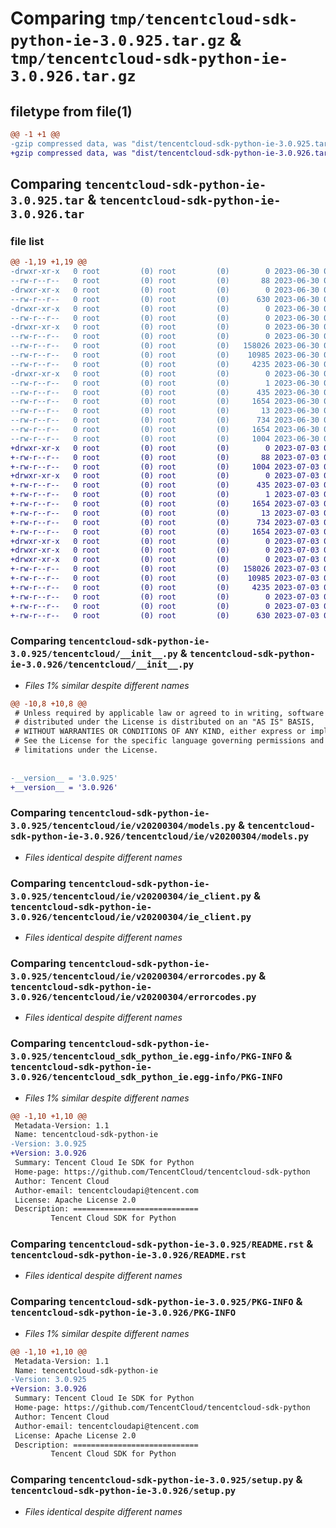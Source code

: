 # Comparing `tmp/tencentcloud-sdk-python-ie-3.0.925.tar.gz` & `tmp/tencentcloud-sdk-python-ie-3.0.926.tar.gz`

## filetype from file(1)

```diff
@@ -1 +1 @@
-gzip compressed data, was "dist/tencentcloud-sdk-python-ie-3.0.925.tar", last modified: Fri Jun 30 02:15:38 2023, max compression
+gzip compressed data, was "dist/tencentcloud-sdk-python-ie-3.0.926.tar", last modified: Mon Jul  3 00:28:13 2023, max compression
```

## Comparing `tencentcloud-sdk-python-ie-3.0.925.tar` & `tencentcloud-sdk-python-ie-3.0.926.tar`

### file list

```diff
@@ -1,19 +1,19 @@
-drwxr-xr-x   0 root         (0) root         (0)        0 2023-06-30 02:15:38.000000 tencentcloud-sdk-python-ie-3.0.925/
--rw-r--r--   0 root         (0) root         (0)       88 2023-06-30 02:15:38.000000 tencentcloud-sdk-python-ie-3.0.925/setup.cfg
-drwxr-xr-x   0 root         (0) root         (0)        0 2023-06-30 02:15:38.000000 tencentcloud-sdk-python-ie-3.0.925/tencentcloud/
--rw-r--r--   0 root         (0) root         (0)      630 2023-06-30 02:15:38.000000 tencentcloud-sdk-python-ie-3.0.925/tencentcloud/__init__.py
-drwxr-xr-x   0 root         (0) root         (0)        0 2023-06-30 02:15:38.000000 tencentcloud-sdk-python-ie-3.0.925/tencentcloud/ie/
--rw-r--r--   0 root         (0) root         (0)        0 2023-06-30 02:15:38.000000 tencentcloud-sdk-python-ie-3.0.925/tencentcloud/ie/__init__.py
-drwxr-xr-x   0 root         (0) root         (0)        0 2023-06-30 02:15:38.000000 tencentcloud-sdk-python-ie-3.0.925/tencentcloud/ie/v20200304/
--rw-r--r--   0 root         (0) root         (0)        0 2023-06-30 02:15:38.000000 tencentcloud-sdk-python-ie-3.0.925/tencentcloud/ie/v20200304/__init__.py
--rw-r--r--   0 root         (0) root         (0)   158026 2023-06-30 02:15:38.000000 tencentcloud-sdk-python-ie-3.0.925/tencentcloud/ie/v20200304/models.py
--rw-r--r--   0 root         (0) root         (0)    10985 2023-06-30 02:15:38.000000 tencentcloud-sdk-python-ie-3.0.925/tencentcloud/ie/v20200304/ie_client.py
--rw-r--r--   0 root         (0) root         (0)     4235 2023-06-30 02:15:38.000000 tencentcloud-sdk-python-ie-3.0.925/tencentcloud/ie/v20200304/errorcodes.py
-drwxr-xr-x   0 root         (0) root         (0)        0 2023-06-30 02:15:38.000000 tencentcloud-sdk-python-ie-3.0.925/tencentcloud_sdk_python_ie.egg-info/
--rw-r--r--   0 root         (0) root         (0)        1 2023-06-30 02:15:38.000000 tencentcloud-sdk-python-ie-3.0.925/tencentcloud_sdk_python_ie.egg-info/dependency_links.txt
--rw-r--r--   0 root         (0) root         (0)      435 2023-06-30 02:15:38.000000 tencentcloud-sdk-python-ie-3.0.925/tencentcloud_sdk_python_ie.egg-info/SOURCES.txt
--rw-r--r--   0 root         (0) root         (0)     1654 2023-06-30 02:15:38.000000 tencentcloud-sdk-python-ie-3.0.925/tencentcloud_sdk_python_ie.egg-info/PKG-INFO
--rw-r--r--   0 root         (0) root         (0)       13 2023-06-30 02:15:38.000000 tencentcloud-sdk-python-ie-3.0.925/tencentcloud_sdk_python_ie.egg-info/top_level.txt
--rw-r--r--   0 root         (0) root         (0)      734 2023-06-30 02:15:38.000000 tencentcloud-sdk-python-ie-3.0.925/README.rst
--rw-r--r--   0 root         (0) root         (0)     1654 2023-06-30 02:15:38.000000 tencentcloud-sdk-python-ie-3.0.925/PKG-INFO
--rw-r--r--   0 root         (0) root         (0)     1004 2023-06-30 02:15:38.000000 tencentcloud-sdk-python-ie-3.0.925/setup.py
+drwxr-xr-x   0 root         (0) root         (0)        0 2023-07-03 00:28:13.000000 tencentcloud-sdk-python-ie-3.0.926/
+-rw-r--r--   0 root         (0) root         (0)       88 2023-07-03 00:28:13.000000 tencentcloud-sdk-python-ie-3.0.926/setup.cfg
+-rw-r--r--   0 root         (0) root         (0)     1004 2023-07-03 00:28:12.000000 tencentcloud-sdk-python-ie-3.0.926/setup.py
+drwxr-xr-x   0 root         (0) root         (0)        0 2023-07-03 00:28:13.000000 tencentcloud-sdk-python-ie-3.0.926/tencentcloud_sdk_python_ie.egg-info/
+-rw-r--r--   0 root         (0) root         (0)      435 2023-07-03 00:28:13.000000 tencentcloud-sdk-python-ie-3.0.926/tencentcloud_sdk_python_ie.egg-info/SOURCES.txt
+-rw-r--r--   0 root         (0) root         (0)        1 2023-07-03 00:28:13.000000 tencentcloud-sdk-python-ie-3.0.926/tencentcloud_sdk_python_ie.egg-info/dependency_links.txt
+-rw-r--r--   0 root         (0) root         (0)     1654 2023-07-03 00:28:13.000000 tencentcloud-sdk-python-ie-3.0.926/tencentcloud_sdk_python_ie.egg-info/PKG-INFO
+-rw-r--r--   0 root         (0) root         (0)       13 2023-07-03 00:28:13.000000 tencentcloud-sdk-python-ie-3.0.926/tencentcloud_sdk_python_ie.egg-info/top_level.txt
+-rw-r--r--   0 root         (0) root         (0)      734 2023-07-03 00:28:12.000000 tencentcloud-sdk-python-ie-3.0.926/README.rst
+-rw-r--r--   0 root         (0) root         (0)     1654 2023-07-03 00:28:13.000000 tencentcloud-sdk-python-ie-3.0.926/PKG-INFO
+drwxr-xr-x   0 root         (0) root         (0)        0 2023-07-03 00:28:13.000000 tencentcloud-sdk-python-ie-3.0.926/tencentcloud/
+drwxr-xr-x   0 root         (0) root         (0)        0 2023-07-03 00:28:13.000000 tencentcloud-sdk-python-ie-3.0.926/tencentcloud/ie/
+drwxr-xr-x   0 root         (0) root         (0)        0 2023-07-03 00:28:13.000000 tencentcloud-sdk-python-ie-3.0.926/tencentcloud/ie/v20200304/
+-rw-r--r--   0 root         (0) root         (0)   158026 2023-07-03 00:28:12.000000 tencentcloud-sdk-python-ie-3.0.926/tencentcloud/ie/v20200304/models.py
+-rw-r--r--   0 root         (0) root         (0)    10985 2023-07-03 00:28:12.000000 tencentcloud-sdk-python-ie-3.0.926/tencentcloud/ie/v20200304/ie_client.py
+-rw-r--r--   0 root         (0) root         (0)     4235 2023-07-03 00:28:12.000000 tencentcloud-sdk-python-ie-3.0.926/tencentcloud/ie/v20200304/errorcodes.py
+-rw-r--r--   0 root         (0) root         (0)        0 2023-07-03 00:28:12.000000 tencentcloud-sdk-python-ie-3.0.926/tencentcloud/ie/v20200304/__init__.py
+-rw-r--r--   0 root         (0) root         (0)        0 2023-07-03 00:28:12.000000 tencentcloud-sdk-python-ie-3.0.926/tencentcloud/ie/__init__.py
+-rw-r--r--   0 root         (0) root         (0)      630 2023-07-03 00:28:12.000000 tencentcloud-sdk-python-ie-3.0.926/tencentcloud/__init__.py
```

### Comparing `tencentcloud-sdk-python-ie-3.0.925/tencentcloud/__init__.py` & `tencentcloud-sdk-python-ie-3.0.926/tencentcloud/__init__.py`

 * *Files 1% similar despite different names*

```diff
@@ -10,8 +10,8 @@
 # Unless required by applicable law or agreed to in writing, software
 # distributed under the License is distributed on an "AS IS" BASIS,
 # WITHOUT WARRANTIES OR CONDITIONS OF ANY KIND, either express or implied.
 # See the License for the specific language governing permissions and
 # limitations under the License.
 
 
-__version__ = '3.0.925'
+__version__ = '3.0.926'
```

### Comparing `tencentcloud-sdk-python-ie-3.0.925/tencentcloud/ie/v20200304/models.py` & `tencentcloud-sdk-python-ie-3.0.926/tencentcloud/ie/v20200304/models.py`

 * *Files identical despite different names*

### Comparing `tencentcloud-sdk-python-ie-3.0.925/tencentcloud/ie/v20200304/ie_client.py` & `tencentcloud-sdk-python-ie-3.0.926/tencentcloud/ie/v20200304/ie_client.py`

 * *Files identical despite different names*

### Comparing `tencentcloud-sdk-python-ie-3.0.925/tencentcloud/ie/v20200304/errorcodes.py` & `tencentcloud-sdk-python-ie-3.0.926/tencentcloud/ie/v20200304/errorcodes.py`

 * *Files identical despite different names*

### Comparing `tencentcloud-sdk-python-ie-3.0.925/tencentcloud_sdk_python_ie.egg-info/PKG-INFO` & `tencentcloud-sdk-python-ie-3.0.926/tencentcloud_sdk_python_ie.egg-info/PKG-INFO`

 * *Files 1% similar despite different names*

```diff
@@ -1,10 +1,10 @@
 Metadata-Version: 1.1
 Name: tencentcloud-sdk-python-ie
-Version: 3.0.925
+Version: 3.0.926
 Summary: Tencent Cloud Ie SDK for Python
 Home-page: https://github.com/TencentCloud/tencentcloud-sdk-python
 Author: Tencent Cloud
 Author-email: tencentcloudapi@tencent.com
 License: Apache License 2.0
 Description: ============================
         Tencent Cloud SDK for Python
```

### Comparing `tencentcloud-sdk-python-ie-3.0.925/README.rst` & `tencentcloud-sdk-python-ie-3.0.926/README.rst`

 * *Files identical despite different names*

### Comparing `tencentcloud-sdk-python-ie-3.0.925/PKG-INFO` & `tencentcloud-sdk-python-ie-3.0.926/PKG-INFO`

 * *Files 1% similar despite different names*

```diff
@@ -1,10 +1,10 @@
 Metadata-Version: 1.1
 Name: tencentcloud-sdk-python-ie
-Version: 3.0.925
+Version: 3.0.926
 Summary: Tencent Cloud Ie SDK for Python
 Home-page: https://github.com/TencentCloud/tencentcloud-sdk-python
 Author: Tencent Cloud
 Author-email: tencentcloudapi@tencent.com
 License: Apache License 2.0
 Description: ============================
         Tencent Cloud SDK for Python
```

### Comparing `tencentcloud-sdk-python-ie-3.0.925/setup.py` & `tencentcloud-sdk-python-ie-3.0.926/setup.py`

 * *Files identical despite different names*

